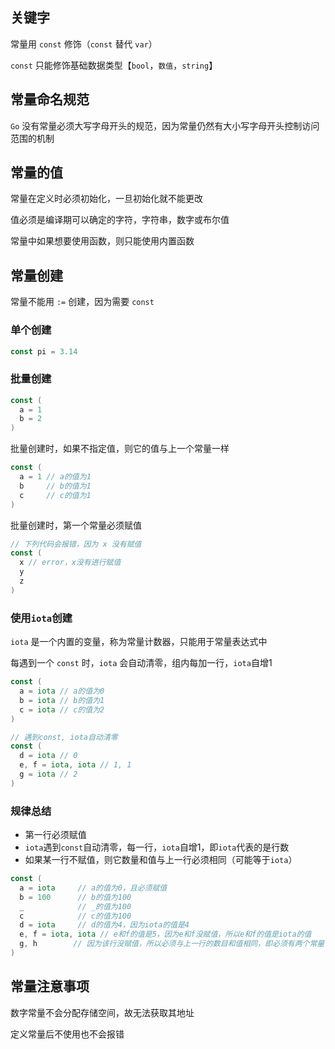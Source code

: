 ## 关键字

常量用 `const` 修饰（`const` 替代 `var`）

`const` 只能修饰基础数据类型【`bool`，`数值`，`string`】



## 常量命名规范

`Go` 没有常量必须大写字母开头的规范，因为常量仍然有大小写字母开头控制访问范围的机制



## 常量的值

常量在定义时必须初始化，一旦初始化就不能更改

值必须是编译期可以确定的字符，字符串，数字或布尔值

常量中如果想要使用函数，则只能使用内置函数



## 常量创建

常量不能用 `:=` 创建，因为需要 `const`

### 单个创建

```go
const pi = 3.14
```

### 批量创建

```go
const (
  a = 1
  b = 2
)
```

批量创建时，如果不指定值，则它的值与上一个常量一样

```go
const (
  a = 1 // a的值为1
  b     // b的值为1
  c     // c的值为1
)
```

批量创建时，第一个常量必须赋值

```go
// 下列代码会报错，因为 x 没有赋值
const (
  x // error，x没有进行赋值
  y
  z
)
```

### 使用`iota`创建

`iota` 是一个内置的变量，称为常量计数器，只能用于常量表达式中

每遇到一个 `const` 时，`iota` 会自动清零，组内每加一行，`iota`自增1

```go
const (
  a = iota // a的值为0
  b = iota // b的值为1
  c = iota // c的值为2
)

// 遇到const, iota自动清零
const (
  d = iota // 0
  e, f = iota, iota // 1, 1
  g = iota // 2
)
```

### 规律总结

* 第一行必须赋值
* `iota`遇到`const`自动清零，每一行，`iota`自增1，即`iota`代表的是行数
* 如果某一行不赋值，则它数量和值与上一行必须相同（可能等于`iota`）

```go
const (
  a = iota     // a的值为0，且必须赋值
  b = 100      // b的值为100
  _            // _的值为100
  c            // c的值为100
  d = iota     // d的值为4，因为iota的值是4
  e, f = iota, iota // e和f的值是5，因为e和f没赋值，所以e和f的值是iota的值
  g, h        // 因为该行没赋值，所以必须与上一行的数目和值相同，即必须有两个常量，且值都为iota(此时为6)
)
```



## 常量注意事项

数字常量不会分配存储空间，故无法获取其地址

定义常量后不使用也不会报错

